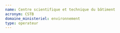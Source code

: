 ```yaml
---
name: Centre scientifique et technique du bâtiment 
acronym: CSTB
domaine_ministeriel: environnement
type: operateur
---
```

